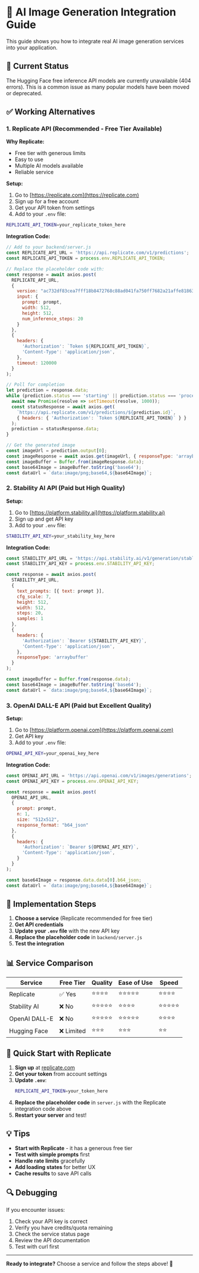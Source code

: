 # 🤖 AI Image Generation Integration Guide

This guide shows you how to integrate real AI image generation services into your application.

## 🚨 Current Status

The Hugging Face free inference API models are currently unavailable (404 errors). This is a common issue as many popular models have been moved or deprecated.

## ✅ Working Alternatives

### 1. **Replicate API** (Recommended - Free Tier Available)

**Why Replicate:**
- Free tier with generous limits
- Easy to use
- Multiple AI models available
- Reliable service

**Setup:**
1. Go to [https://replicate.com](https://replicate.com)
2. Sign up for a free account
3. Get your API token from settings
4. Add to your `.env` file:

```bash
REPLICATE_API_TOKEN=your_replicate_token_here
```

**Integration Code:**
```javascript
// Add to your backend/server.js
const REPLICATE_API_URL = 'https://api.replicate.com/v1/predictions';
const REPLICATE_API_TOKEN = process.env.REPLICATE_API_TOKEN;

// Replace the placeholder code with:
const response = await axios.post(
  REPLICATE_API_URL,
  {
    version: "ac732df83cea7fff18b8472768c88ad041fa750ff7682a21affe81863cbe77e4", // Stable Diffusion XL
    input: {
      prompt: prompt,
      width: 512,
      height: 512,
      num_inference_steps: 20
    }
  },
  {
    headers: {
      'Authorization': `Token ${REPLICATE_API_TOKEN}`,
      'Content-Type': 'application/json',
    },
    timeout: 120000
  }
);

// Poll for completion
let prediction = response.data;
while (prediction.status === 'starting' || prediction.status === 'processing') {
  await new Promise(resolve => setTimeout(resolve, 1000));
  const statusResponse = await axios.get(
    `https://api.replicate.com/v1/predictions/${prediction.id}`,
    { headers: { 'Authorization': `Token ${REPLICATE_API_TOKEN}` } }
  );
  prediction = statusResponse.data;
}

// Get the generated image
const imageUrl = prediction.output[0];
const imageResponse = await axios.get(imageUrl, { responseType: 'arraybuffer' });
const imageBuffer = Buffer.from(imageResponse.data);
const base64Image = imageBuffer.toString('base64');
const dataUrl = `data:image/png;base64,${base64Image}`;
```

### 2. **Stability AI API** (Paid but High Quality)

**Setup:**
1. Go to [https://platform.stability.ai](https://platform.stability.ai)
2. Sign up and get API key
3. Add to your `.env` file:

```bash
STABILITY_API_KEY=your_stability_key_here
```

**Integration Code:**
```javascript
const STABILITY_API_URL = 'https://api.stability.ai/v1/generation/stable-diffusion-xl-1024-v1-0/text-to-image';
const STABILITY_API_KEY = process.env.STABILITY_API_KEY;

const response = await axios.post(
  STABILITY_API_URL,
  {
    text_prompts: [{ text: prompt }],
    cfg_scale: 7,
    height: 512,
    width: 512,
    steps: 20,
    samples: 1
  },
  {
    headers: {
      'Authorization': `Bearer ${STABILITY_API_KEY}`,
      'Content-Type': 'application/json',
    },
    responseType: 'arraybuffer'
  }
);

const imageBuffer = Buffer.from(response.data);
const base64Image = imageBuffer.toString('base64');
const dataUrl = `data:image/png;base64,${base64Image}`;
```

### 3. **OpenAI DALL-E API** (Paid but Excellent Quality)

**Setup:**
1. Go to [https://platform.openai.com](https://platform.openai.com)
2. Get API key
3. Add to your `.env` file:

```bash
OPENAI_API_KEY=your_openai_key_here
```

**Integration Code:**
```javascript
const OPENAI_API_URL = 'https://api.openai.com/v1/images/generations';
const OPENAI_API_KEY = process.env.OPENAI_API_KEY;

const response = await axios.post(
  OPENAI_API_URL,
  {
    prompt: prompt,
    n: 1,
    size: "512x512",
    response_format: "b64_json"
  },
  {
    headers: {
      'Authorization': `Bearer ${OPENAI_API_KEY}`,
      'Content-Type': 'application/json',
    }
  }
);

const base64Image = response.data.data[0].b64_json;
const dataUrl = `data:image/png;base64,${base64Image}`;
```

## 🔧 Implementation Steps

1. **Choose a service** (Replicate recommended for free tier)
2. **Get API credentials**
3. **Update your `.env` file** with the new API key
4. **Replace the placeholder code** in `backend/server.js`
5. **Test the integration**

## 📊 Service Comparison

| Service | Free Tier | Quality | Ease of Use | Speed |
|---------|-----------|---------|-------------|-------|
| Replicate | ✅ Yes | ⭐⭐⭐⭐ | ⭐⭐⭐⭐⭐ | ⭐⭐⭐⭐ |
| Stability AI | ❌ No | ⭐⭐⭐⭐⭐ | ⭐⭐⭐⭐ | ⭐⭐⭐⭐⭐ |
| OpenAI DALL-E | ❌ No | ⭐⭐⭐⭐⭐ | ⭐⭐⭐⭐⭐ | ⭐⭐⭐⭐ |
| Hugging Face | ❌ Limited | ⭐⭐⭐ | ⭐⭐⭐ | ⭐⭐ |

## 🚀 Quick Start with Replicate

1. **Sign up** at [replicate.com](https://replicate.com)
2. **Get your token** from account settings
3. **Update `.env`**:
   ```bash
   REPLICATE_API_TOKEN=your_token_here
   ```
4. **Replace the placeholder code** in `server.js` with the Replicate integration code above
5. **Restart your server** and test!

## 💡 Tips

- **Start with Replicate** - it has a generous free tier
- **Test with simple prompts** first
- **Handle rate limits** gracefully
- **Add loading states** for better UX
- **Cache results** to save API calls

## 🔍 Debugging

If you encounter issues:
1. Check your API key is correct
2. Verify you have credits/quota remaining
3. Check the service status page
4. Review the API documentation
5. Test with curl first

---

**Ready to integrate?** Choose a service and follow the steps above! 🎨
